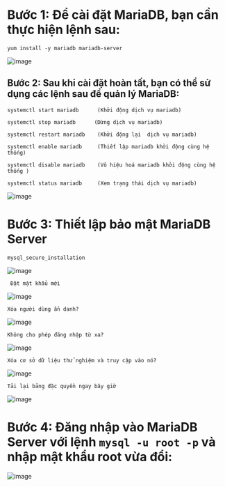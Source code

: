 # Bước 1: Để cài đặt MariaDB, bạn cần thực hiện lệnh sau:
` yum install -y mariadb mariadb-server `

![image](https://user-images.githubusercontent.com/110179869/189565056-5a18ad36-e763-46f8-b9ac-05fd65e3d731.png)

## Bước 2: Sau khi cài đặt hoàn tất, bạn có thể sử dụng các lệnh sau để quản lý MariaDB:
` systemctl start mariadb      (Khởi động dịch vụ mariadb) `

` systemctl stop mariadb      (Dừng dịch vụ mariadb) `

` systemctl restart mariadb    (Khởi động lại  dịch vụ mariadb) `

` systemctl enable mariadb     (Thiết lập mariadb khởi động cùng hệ thống) `

` systemctl disable mariadb    (Vô hiệu hoá mariadb khởi động cùng hệ thống ) ` 

` systemctl status mariadb     (Xem trạng thái dịch vụ mariadb) `

![image](https://user-images.githubusercontent.com/110179869/189565156-d13b42d3-01d1-44b0-a0f8-05cb5845253d.png)

# Bước 3: Thiết lập bảo mật MariaDB Server
` mysql_secure_installation `

![image](https://user-images.githubusercontent.com/110179869/189565186-2f2e9d91-c1db-4c9b-a9e2-9dd4dfa7f0a6.png)

` Đặt mật khẩu mới`

![image](https://user-images.githubusercontent.com/110179869/189565267-ecc279e3-3035-4f5f-add5-82557b77ab78.png)

`Xóa người dùng ẩn danh?`

![image](https://user-images.githubusercontent.com/110179869/189565323-d595dfeb-4081-4c7a-91cf-8b83c66c093d.png)

`Không cho phép đăng nhập từ xa? `

![image](https://user-images.githubusercontent.com/110179869/189565363-597d4111-3c67-4591-8034-da0ebe397fbc.png)

`Xóa cơ sở dữ liệu thử nghiệm và truy cập vào nó?`

![image](https://user-images.githubusercontent.com/110179869/189565388-79055512-e9e1-40a8-8c30-f5050a73d946.png)

 `Tải lại bảng đặc quyền ngay bây giờ`
 
![image](https://user-images.githubusercontent.com/110179869/189565407-5c31b472-4ab7-4fa0-9368-2e36fb59ed02.png)

# Bước 4: Đăng nhập vào MariaDB Server với lệnh `mysql -u root -p` và nhập mật khẩu root vừa đổi:
![image](https://user-images.githubusercontent.com/110179869/189566631-ed2a46f9-66d4-4c88-a29b-26cf3a818b66.png)
